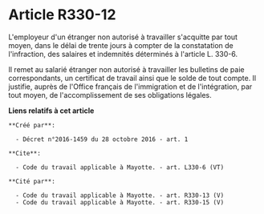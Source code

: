 # Article R330-12

L'employeur d'un étranger non autorisé à travailler s'acquitte par tout moyen, dans le délai de trente jours à compter de la
constatation de l'infraction, des salaires et indemnités déterminés à l'article L. 330-6. 

Il remet au salarié étranger non autorisé à travailler les bulletins de paie correspondants, un certificat de travail ainsi
que le solde de tout compte. Il justifie, auprès de l'Office français de l'immigration et de l'intégration, par tout moyen,
de l'accomplissement de ses obligations légales.

**Liens relatifs à cet article**

	**Créé par**:

	  - Décret n°2016-1459 du 28 octobre 2016 - art. 1

	**Cite**:

	  - Code du travail applicable à Mayotte. - art. L330-6 (VT)

	**Cité par**:

	  - Code du travail applicable à Mayotte. - art. R330-13 (V)
	  - Code du travail applicable à Mayotte. - art. R330-15 (V)
